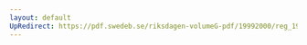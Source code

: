 ```yaml
---
layout: default
UpRedirect: https://pdf.swedeb.se/riksdagen-volumeG-pdf/19992000/reg_19992000/reg_19992000_0152.pdf
---
```

